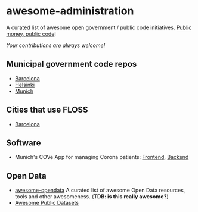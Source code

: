# awesome-administration

A curated list of awesome open government / public code initiatives. [Public money, public code](https://publiccode.eu/)!

*Your contributions are always welcome!*


## Municipal government code repos

  * [Barcelona](https://github.com/AjuntamentdeBarcelona)
  * [Helsinki](https://github.com/City-of-Helsinki)
  * [Munich](https://github.com/it-at-m)

## Cities that use FLOSS

  * [Barcelona](https://itsfoss.com/barcelona-open-source/)

## Software

  * Munich's COVe App for managing Corona patients: [Frontend](https://github.com/it-at-m/cove-frontend), [Backend](https://github.com/it-at-m/cove-backend)

## Open Data

  * [awesome-opendata](https://github.com/DigitalCommonsLab/awesome-opendata) A curated list of awesome Open Data resources, tools and other awesomeness. (**TDB: is this really awesome?**)
  * [Awesome Public Datasets](https://github.com/awesomedata/awesome-public-datasets)
